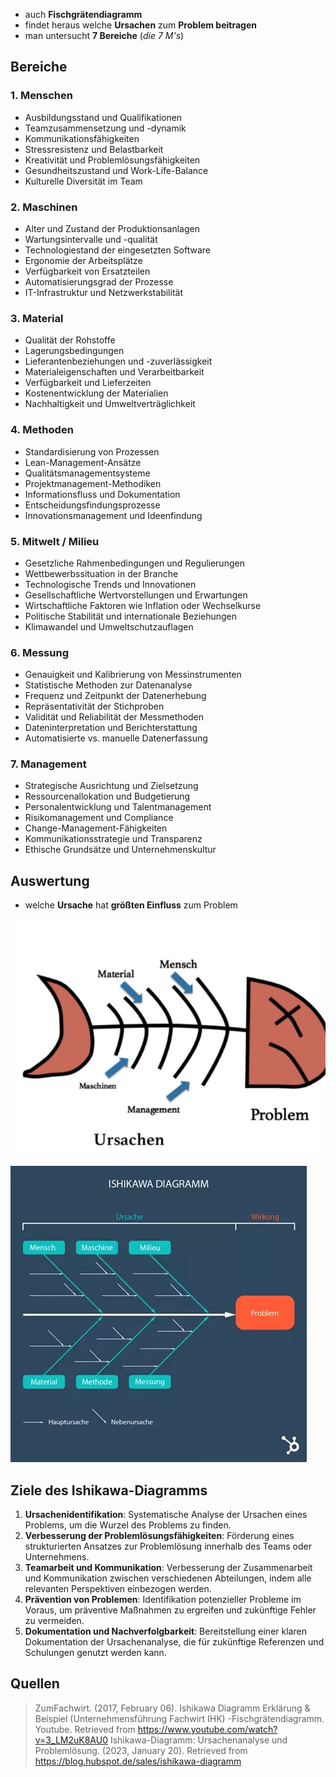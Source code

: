  - auch **Fischgrätendiagramm**
- findet heraus welche **Ursachen** zum **Problem beitragen**
- man untersucht **7 Bereiche** (*die 7 M's*)

## Bereiche

### 1. Menschen
- Ausbildungsstand und Qualifikationen
- Teamzusammensetzung und -dynamik
- Kommunikationsfähigkeiten
- Stressresistenz und Belastbarkeit
- Kreativität und Problemlösungsfähigkeiten
- Gesundheitszustand und Work-Life-Balance
- Kulturelle Diversität im Team
### 2. Maschinen
- Alter und Zustand der Produktionsanlagen
- Wartungsintervalle und -qualität
- Technologiestand der eingesetzten Software
- Ergonomie der Arbeitsplätze
- Verfügbarkeit von Ersatzteilen
- Automatisierungsgrad der Prozesse
- IT-Infrastruktur und Netzwerkstabilität
### 3. Material
- Qualität der Rohstoffe
- Lagerungsbedingungen
- Lieferantenbeziehungen und -zuverlässigkeit
- Materialeigenschaften und Verarbeitbarkeit
- Verfügbarkeit und Lieferzeiten
- Kostenentwicklung der Materialien
- Nachhaltigkeit und Umweltverträglichkeit
### 4. Methoden
- Standardisierung von Prozessen
- Lean-Management-Ansätze
- Qualitätsmanagementsysteme
- Projektmanagement-Methodiken
- Informationsfluss und Dokumentation
- Entscheidungsfindungsprozesse
- Innovationsmanagement und Ideenfindung
### 5. Mitwelt / Milieu
- Gesetzliche Rahmenbedingungen und Regulierungen
- Wettbewerbssituation in der Branche
- Technologische Trends und Innovationen
- Gesellschaftliche Wertvorstellungen und Erwartungen
- Wirtschaftliche Faktoren wie Inflation oder Wechselkurse
- Politische Stabilität und internationale Beziehungen
- Klimawandel und Umweltschutzauflagen
### 6. Messung
- Genauigkeit und Kalibrierung von Messinstrumenten
- Statistische Methoden zur Datenanalyse
- Frequenz und Zeitpunkt der Datenerhebung
- Repräsentativität der Stichproben
- Validität und Reliabilität der Messmethoden
- Dateninterpretation und Berichterstattung
- Automatisierte vs. manuelle Datenerfassung
### 7. Management
- Strategische Ausrichtung und Zielsetzung
- Ressourcenallokation und Budgetierung
- Personalentwicklung und Talentmanagement
- Risikomanagement und Compliance
- Change-Management-Fähigkeiten
- Kommunikationsstrategie und Transparenz
- Ethische Grundsätze und Unternehmenskultur

## Auswertung
- welche **Ursache** hat **größten Einfluss** zum Problem

![Pasted image 20240913095535.png](attachments/Pasted%20image%2020240913095535.png)

![Pasted image 20240913095645.png](attachments/Pasted%20image%2020240913095645.png)


## Ziele des Ishikawa-Diagramms
1. **Ursachenidentifikation**: Systematische Analyse der Ursachen eines Problems, um die Wurzel des Problems zu finden.
2. **Verbesserung der Problemlösungsfähigkeiten**: Förderung eines strukturierten Ansatzes zur Problemlösung innerhalb des Teams oder Unternehmens.
3. **Teamarbeit und Kommunikation**: Verbesserung der Zusammenarbeit und Kommunikation zwischen verschiedenen Abteilungen, indem alle relevanten Perspektiven einbezogen werden.
4. **Prävention von Problemen**: Identifikation potenzieller Probleme im Voraus, um präventive Maßnahmen zu ergreifen und zukünftige Fehler zu vermeiden.
5. **Dokumentation und Nachverfolgbarkeit**: Bereitstellung einer klaren Dokumentation der Ursachenanalyse, die für zukünftige Referenzen und Schulungen genutzt werden kann.


## Quellen

> ZumFachwirt. (2017, February 06). Ishikawa Diagramm Erklärung & Beispiel (Unternehmensführung Fachwirt IHK) -Fischgrätendiagramm. Youtube. Retrieved from https://www.youtube.com/watch?v=3_LM2uK8AU0
> Ishikawa-Diagramm: Ursachenanalyse und Problemlösung. (2023, January 20). Retrieved from https://blog.hubspot.de/sales/ishikawa-diagramm